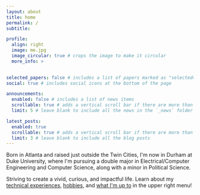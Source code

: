 ```yaml
---
layout: about
title: home
permalink: /
subtitle: 

profile:
  align: right
  image: me.jpg
  image_circular: true # crops the image to make it circular
  more_info: >
    

selected_papers: false # includes a list of papers marked as "selected={true}"
social: true # includes social icons at the bottom of the page

announcements:
  enabled: false # includes a list of news items
  scrollable: true # adds a vertical scroll bar if there are more than 3 news items
  limit: 5 # leave blank to include all the news in the `_news` folder

latest_posts:
  enabled: true
  scrollable: true # adds a vertical scroll bar if there are more than 3 new posts items
  limit: 3 # leave blank to include all the blog posts
---
```


Born in Atlanta and raised just outside the Twin Cities, I'm now in Durham at Duke University, where I'm pursuing a double major in Electrical/Computer Engineering and Computer Science, along with a minor in Political Science.

Striving to create a vivid, curious, and impactful life. Learn about my [technical experiences](https://emilygzh.github.io/cv/), [hobbies](https://emilygzh.github.io/clickshack/), and [what I'm up to](https://emilygzh.github.io/blog/) in the upper right menu!
